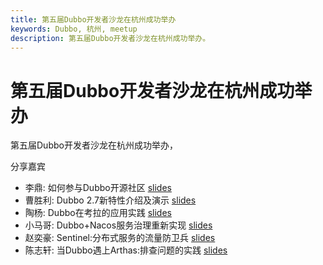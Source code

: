 ```yaml
---
title: 第五届Dubbo开发者沙龙在杭州成功举办
keywords: Dubbo, 杭州, meetup
description: 第五届Dubbo开发者沙龙在杭州成功举办。
---
```


# 第五届Dubbo开发者沙龙在杭州成功举办


第五届Dubbo开发者沙龙在杭州成功举办，

分享嘉宾
  * 李鼎: 如何参与Dubbo开源社区 [slides](https://github.com/dubbo/awesome-dubbo/blob/master/slides/meetup/201812%40hangzhou/how-to-involve-in-dubbo-community.pdf)
  * 曹胜利: Dubbo 2.7新特性介绍及演示 [slides](https://github.com/dubbo/awesome-dubbo/blob/master/slides/meetup/201812%40hangzhou/dubbo-2.7-introduction.pdf)
  * 陶杨:  Dubbo在考拉的应用实践 [slides](https://github.com/dubbo/awesome-dubbo/blob/master/slides/meetup/201812%40hangzhou/dubbo-practice-in-netease-koala.pdf)
  * 小马哥: Dubbo+Nacos服务治理重新实现 [slides](https://github.com/dubbo/awesome-dubbo/blob/master/slides/meetup/201812%40hangzhou/nacos-support-in-dubbo.pdf)
  * 赵奕豪: Sentinel:分布式服务的流量防卫兵 [slides](https://github.com/dubbo/awesome-dubbo/blob/master/slides/meetup/201812%40hangzhou/sentinel-support-for-dubbo.pdf)
  * 陈志轩: 当Dubbo遇上Arthas:排查问题的实践 [slides](https://github.com/dubbo/awesome-dubbo/blob/master/slides/meetup/201812%40hangzhou/troubleshooting-dubbo-with-arthas.pdf)
 
